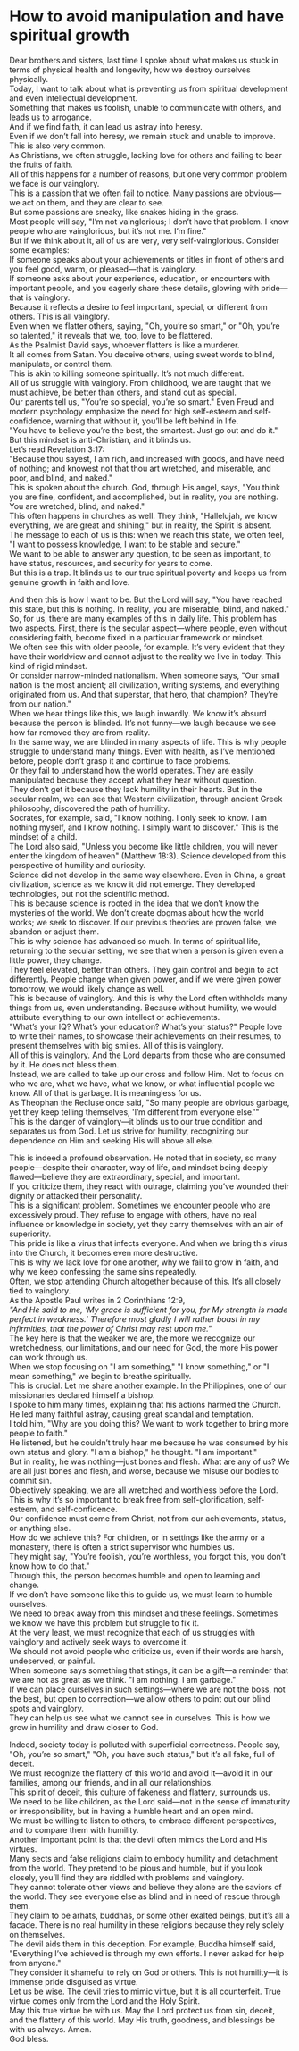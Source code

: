 # How to avoid manipulation and have spiritual growth

Dear brothers and sisters, last time I spoke about what makes us stuck in terms of physical health and longevity, how we destroy ourselves physically.  
Today, I want to talk about what is preventing us from spiritual development and even intellectual development.  
Something that makes us foolish, unable to communicate with others, and leads us to arrogance.  
And if we find faith, it can lead us astray into heresy.  
Even if we don’t fall into heresy, we remain stuck and unable to improve. This is also very common.  
As Christians, we often struggle, lacking love for others and failing to bear the fruits of faith.  
All of this happens for a number of reasons, but one very common problem we face is our vainglory.  
This is a passion that we often fail to notice. Many passions are obvious—we act on them, and they are clear to see.  
But some passions are sneaky, like snakes hiding in the grass.  
Most people will say, "I’m not vainglorious; I don’t have that problem. I know people who are vainglorious, but it’s not me. I’m fine."  
But if we think about it, all of us are very, very self-vainglorious. Consider some examples:  
If someone speaks about your achievements or titles in front of others and you feel good, warm, or pleased—that is vainglory.  
If someone asks about your experience, education, or encounters with important people, and you eagerly share these details, glowing with pride—that is vainglory.  
Because it reflects a desire to feel important, special, or different from others. This is all vainglory.  
Even when we flatter others, saying, "Oh, you’re so smart," or "Oh, you’re so talented," it reveals that we, too, love to be flattered.  
As the Psalmist David says, whoever flatters is like a murderer.  
It all comes from Satan. You deceive others, using sweet words to blind, manipulate, or control them.  
This is akin to killing someone spiritually. It’s not much different.  
All of us struggle with vainglory. From childhood, we are taught that we must achieve, be better than others, and stand out as special.  
Our parents tell us, "You’re so special, you’re so smart." Even Freud and modern psychology emphasize the need for high self-esteem and self-confidence, warning that without it, you’ll be left behind in life.  
"You have to believe you’re the best, the smartest. Just go out and do it." But this mindset is anti-Christian, and it blinds us.  
Let’s read Revelation 3:17:  
"Because thou sayest, I am rich, and increased with goods, and have need of nothing; and knowest not that thou art wretched, and miserable, and poor, and blind, and naked."  
This is spoken about the church. God, through His angel, says, "You think you are fine, confident, and accomplished, but in reality, you are nothing. You are wretched, blind, and naked."  
This often happens in churches as well. They think, "Hallelujah, we know everything, we are great and shining," but in reality, the Spirit is absent.  
The message to each of us is this: when we reach this state, we often feel, "I want to possess knowledge, I want to be stable and secure."  
We want to be able to answer any question, to be seen as important, to have status, resources, and security for years to come.  
But this is a trap. It blinds us to our true spiritual poverty and keeps us from genuine growth in faith and love.

And then this is how I want to be. But the Lord will say, "You have reached this state, but this is nothing. In reality, you are miserable, blind, and naked."  
So, for us, there are many examples of this in daily life. This problem has two aspects. First, there is the secular aspect—where people, even without considering faith, become fixed in a particular framework or mindset.  
We often see this with older people, for example. It’s very evident that they have their worldview and cannot adjust to the reality we live in today. This kind of rigid mindset.  
Or consider narrow-minded nationalism. When someone says, "Our small nation is the most ancient; all civilization, writing systems, and everything originated from us. And that superstar, that hero, that champion? They’re from our nation."  
When we hear things like this, we laugh inwardly. We know it’s absurd because the person is blinded. It’s not funny—we laugh because we see how far removed they are from reality.  
In the same way, we are blinded in many aspects of life. This is why people struggle to understand many things. Even with health, as I’ve mentioned before, people don’t grasp it and continue to face problems.  
Or they fail to understand how the world operates. They are easily manipulated because they accept what they hear without question.  
They don’t get it because they lack humility in their hearts. But in the secular realm, we can see that Western civilization, through ancient Greek philosophy, discovered the path of humility.  
Socrates, for example, said, "I know nothing. I only seek to know. I am nothing myself, and I know nothing. I simply want to discover." This is the mindset of a child.  
The Lord also said, "Unless you become like little children, you will never enter the kingdom of heaven" (Matthew 18:3). Science developed from this perspective of humility and curiosity.  
Science did not develop in the same way elsewhere. Even in China, a great civilization, science as we know it did not emerge. They developed technologies, but not the scientific method.  
This is because science is rooted in the idea that we don’t know the mysteries of the world. We don’t create dogmas about how the world works; we seek to discover. If our previous theories are proven false, we abandon or adjust them.  
This is why science has advanced so much. In terms of spiritual life, returning to the secular setting, we see that when a person is given even a little power, they change.  
They feel elevated, better than others. They gain control and begin to act differently. People change when given power, and if we were given power tomorrow, we would likely change as well.  
This is because of vainglory. And this is why the Lord often withholds many things from us, even understanding. Because without humility, we would attribute everything to our own intellect or achievements.  
"What’s your IQ? What’s your education? What’s your status?" People love to write their names, to showcase their achievements on their resumes, to present themselves with big smiles. All of this is vainglory.  
All of this is vainglory. And the Lord departs from those who are consumed by it. He does not bless them.  
Instead, we are called to take up our cross and follow Him. Not to focus on who we are, what we have, what we know, or what influential people we know. All of that is garbage. It is meaningless for us.  
As Theophan the Recluse once said, "So many people are obvious garbage, yet they keep telling themselves, 'I’m different from everyone else.'"  
This is the danger of vainglory—it blinds us to our true condition and separates us from God. Let us strive for humility, recognizing our dependence on Him and seeking His will above all else.

This is indeed a profound observation. He noted that in society, so many people—despite their character, way of life, and mindset being deeply flawed—believe they are extraordinary, special, and important.  
If you criticize them, they react with outrage, claiming you’ve wounded their dignity or attacked their personality.  
This is a significant problem. Sometimes we encounter people who are excessively proud. They refuse to engage with others, have no real influence or knowledge in society, yet they carry themselves with an air of superiority.  
This pride is like a virus that infects everyone. And when we bring this virus into the Church, it becomes even more destructive.  
This is why we lack love for one another, why we fail to grow in faith, and why we keep confessing the same sins repeatedly.  
Often, we stop attending Church altogether because of this. It’s all closely tied to vainglory.  
As the Apostle Paul writes in 2 Corinthians 12:9,  
*"And He said to me, ‘My grace is sufficient for you, for My strength is made perfect in weakness.’ Therefore most gladly I will rather boast in my infirmities, that the power of Christ may rest upon me."*  
The key here is that the weaker we are, the more we recognize our wretchedness, our limitations, and our need for God, the more His power can work through us.  
When we stop focusing on "I am something," "I know something," or "I mean something," we begin to breathe spiritually.  
This is crucial. Let me share another example. In the Philippines, one of our missionaries declared himself a bishop.  
I spoke to him many times, explaining that his actions harmed the Church. He led many faithful astray, causing great scandal and temptation.  
I told him, "Why are you doing this? We want to work together to bring more people to faith."  
He listened, but he couldn’t truly hear me because he was consumed by his own status and glory. "I am a bishop," he thought. "I am important."  
But in reality, he was nothing—just bones and flesh. What are any of us? We are all just bones and flesh, and worse, because we misuse our bodies to commit sin.  
Objectively speaking, we are all wretched and worthless before the Lord.  
This is why it’s so important to break free from self-glorification, self-esteem, and self-confidence.  
Our confidence must come from Christ, not from our achievements, status, or anything else.  
How do we achieve this? For children, or in settings like the army or a monastery, there is often a strict supervisor who humbles us.  
They might say, "You’re foolish, you’re worthless, you forgot this, you don’t know how to do that."  
Through this, the person becomes humble and open to learning and change.  
If we don’t have someone like this to guide us, we must learn to humble ourselves.  
We need to break away from this mindset and these feelings. Sometimes we know we have this problem but struggle to fix it.  
At the very least, we must recognize that each of us struggles with vainglory and actively seek ways to overcome it.  
We should not avoid people who criticize us, even if their words are harsh, undeserved, or painful.  
When someone says something that stings, it can be a gift—a reminder that we are not as great as we think. "I am nothing. I am garbage."  
If we can place ourselves in such settings—where we are not the boss, not the best, but open to correction—we allow others to point out our blind spots and vainglory.  
They can help us see what we cannot see in ourselves. This is how we grow in humility and draw closer to God.

Indeed, society today is polluted with superficial correctness. People say, "Oh, you’re so smart," "Oh, you have such status," but it’s all fake, full of deceit.  
We must recognize the flattery of this world and avoid it—avoid it in our families, among our friends, and in all our relationships.  
This spirit of deceit, this culture of fakeness and flattery, surrounds us.  
We need to be like children, as the Lord said—not in the sense of immaturity or irresponsibility, but in having a humble heart and an open mind.  
We must be willing to listen to others, to embrace different perspectives, and to compare them with humility.  
Another important point is that the devil often mimics the Lord and His virtues.  
Many sects and false religions claim to embody humility and detachment from the world. They pretend to be pious and humble, but if you look closely, you’ll find they are riddled with problems and vainglory.  
They cannot tolerate other views and believe they alone are the saviors of the world. They see everyone else as blind and in need of rescue through them.  
They claim to be arhats, buddhas, or some other exalted beings, but it’s all a facade. There is no real humility in these religions because they rely solely on themselves.  
The devil aids them in this deception. For example, Buddha himself said, "Everything I’ve achieved is through my own efforts. I never asked for help from anyone."  
They consider it shameful to rely on God or others. This is not humility—it is immense pride disguised as virtue.  
Let us be wise. The devil tries to mimic virtue, but it is all counterfeit. True virtue comes only from the Lord and the Holy Spirit.  
May this true virtue be with us. May the Lord protect us from sin, deceit, and the flattery of this world. May His truth, goodness, and blessings be with us always. Amen.  
God bless.

